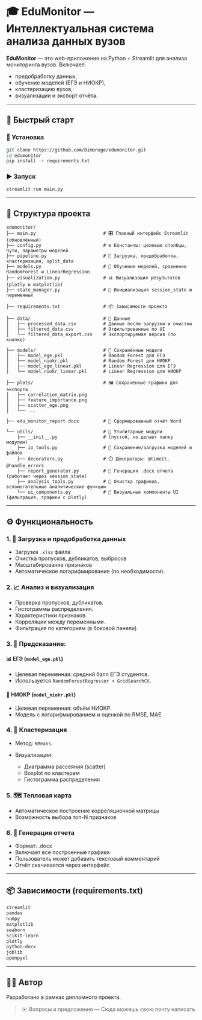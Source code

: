 # 🎓 EduMonitor — Интеллектуальная система анализа данных вузов

**EduMonitor** — это web-приложение на Python + Streamlit для анализа мониторинга вузов. Включает:

* предобработку данных,
* обучение моделей (ЕГЭ и НИОКР),
* кластеризацию вузов,
* визуализации и экспорт отчёта.

---

## 🚀 Быстрый старт

### 🔧 Установка

```bash
git clone https://github.com/Dimonage/edumonitor.git
cd edumonitor
pip install -r requirements.txt
```

### ▶️ Запуск

```bash
streamlit run main.py
```

---

## 🧩 Структура проекта

```
edumonitor/
├── main.py                         # 🎛 Главный интерфейс Streamlit (обновлённый)
├── config.py                       # ⚙️ Константы: целевые столбцы, пути, параметры моделей
├── pipeline.py                     # 🔄 Загрузка, предобработка, кластеризация, split_data
├── models.py                       # 🤖 Обучение моделей, сравнение RandomForest и LinearRegression
├── visualization.py                # 📊 Визуализация результатов (plotly и matplotlib)
├── state_manager.py                # 🧠 Инициализация session_state и переменных

├── requirements.txt                # 📦 Зависимости проекта

├── data/                           # 📂 Данные
│   ├── processed_data.csv          # Данные после загрузки и очистки
│   ├── filtered_data.csv           # Отфильтрованные по UI
│   └── filtered_data_export.csv    # Экспортируемая версия (по кнопке)

├── models/                         # 🧠 Сохранённые модели
│   ├── model_ege.pkl               # Random Forest для ЕГЭ
│   ├── model_niokr.pkl             # Random Forest для НИОКР
│   ├── model_ege_linear.pkl        # Linear Regression для ЕГЭ
│   └── model_niokr_linear.pkl      # Linear Regression для НИОКР

├── plots/                          # 🖼️ Сохранённые графики для экспорта
│   ├── correlation_matrix.png
│   ├── feature_importance.png
│   ├── scatter_ege.png
│   └── ...

├── edu_monitor_report.docx         # 📄 Сформированный отчёт Word

└── utils/                          # 🔧 Утилитарные модули
    ├── __init__.py                 # (пустой, но делает папку модулем)
    ├── io_tools.py                 # 💾 Сохранение/загрузка моделей и файлов
    ├── decorators.py               # ⏱️ Декораторы: @timeit, @handle_errors
    ├── report_generator.py         # 📝 Генерация .docx отчета (работает через session_state)
    ├── analysis_tools.py           # 🧹 Очистка графиков, вспомогательные аналитические функции
    └── ui_components.py            # 🧩 Визуальные компоненты UI (фильтрация, графики с plotly)
```

---

## ⚙️ Функциональность

### 1. 📂 Загрузка и предобработка данных

* Загрузка `.xlsx` файла
* Очистка пропусков, дубликатов, выбросов
* Масштабирование признаков
* Автоматическое логарифмирование (по необходимости).

### 2. 📈 Анализ и визуализация

* Проверка пропусков, дубликатов.
* Гистограммы распределения.
* Характеристики признаков.
* Корреляции между переменными.
* Фильтрация по категориям (в боковой панели)

### 3. 🤖 Предсказание:

#### 📊 ЕГЭ (`model_ege.pkl`)

* Целевая переменная: средний балл ЕГЭ студентов.
* Используется `RandomForestRegressor + GridSearchCV`.

#### 🧪 НИОКР (`model_niokr.pkl`)

* Целевая переменная: объём НИОКР.
* Модель с логарифмированием и оценкой по RMSE, MAE

### 4. 🧠 Кластеризация

* Метод: `KMeans`.
* Визуализации:

  * Диаграмма рассеяния (scatter)
  * Boxplot по кластерам
  * Гистограмма распределения

### 5. 🗺️ Тепловая карта

* Автоматическое построение корреляционной матрицы
* Возможность выбора топ-N признаков

### 6. 📄 Генерация отчета

* Формат: .docx 
* Включает все построенные графики 
* Пользователь может добавить текстовый комментарий 
* Отчёт скачивается через интерфейс

---

## 📦 Зависимости (requirements.txt)

```txt
streamlit
pandas
numpy
matplotlib
seaborn
scikit-learn
plotly
python-docx
joblib
openpyxl
```

---

## 🧑‍💻 Автор

Разработано в рамках дипломного проекта.

> ✉️ Вопросы и предложения — Сюда можешь свою почту написать
